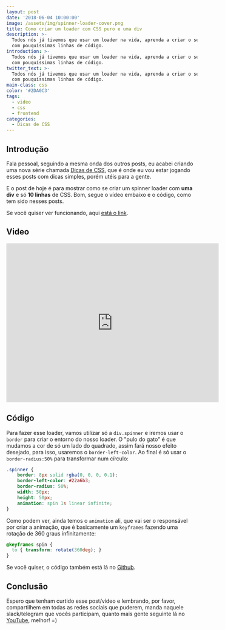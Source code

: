```yaml
---
layout: post
date: '2018-06-04 10:00:00'
image: /assets/img/spinner-loader-cover.png
title: Como criar um loader com CSS puro e uma div
description: >-
  Todos nós já tivemos que usar um loader na vida, aprenda a criar o seu do zero
  com pouquíssimas linhas de código.
introduction: >-
  Todos nós já tivemos que usar um loader na vida, aprenda a criar o seu do zero
  com pouquíssimas linhas de código.
twitter_text: >-
  Todos nós já tivemos que usar um loader na vida, aprenda a criar o seu do zero
  com pouquíssimas linhas de código.
main-class: css
color: '#2DA0C3'
tags:
  - video
  - css
  - frontend
categories:
  - Dicas de CSS
---
```

## Introdução

Fala pessoal, seguindo a mesma onda dos outros posts, eu acabei criando uma nova série chamada [Dicas de CSS](https://willianjusten.com.br/series/#dicas-de-css), que é onde eu vou estar jogando esses posts com dicas simples, porém utéis para a gente.

E o post de hoje é para mostrar como se criar um spinner loader com **uma div** e só **10 linhas** de CSS. Bom, segue o vídeo embaixo e o código, como tem sido nesses posts.

Se você quiser ver funcionando, aqui [está o link](https://willianjusten.com.br/labs/spinner-loader/).

## Video

<iframe width="560" height="420" src="https://www.youtube.com/embed/j3rOA1spG8A" frameborder="0" allowfullscreen></iframe>

## Código

Para fazer esse loader, vamos utilizar só a `div.spinner` e iremos usar o `border` para criar o entorno do nosso loader. O "pulo do gato" é que mudamos a cor de só um lado do quadrado, assim fará nosso efeito desejado, para isso, usaremos o `border-left-color`. Ao final é só usar o `border-radius:50%` para transformar num círculo:

```css
.spinner {
    border: 8px solid rgba(0, 0, 0, 0.1);
    border-left-color: #22a6b3;
    border-radius: 50%;
    width: 50px;
    height: 50px;
    animation: spin 1s linear infinite;
}
```

Como podem ver, ainda temos o `animation` ali, que vai ser o responsável por criar a animação, que é basicamente um `keyframes` fazendo uma rotação de 360 graus infinitamente:

```css
@keyframes spin {
  to { transform: rotate(360deg); }
}
```

Se você quiser, o código também está lá no [Github](https://github.com/willianjusten/labs/blob/gh-pages/spinner-loader/index.html).

## Conclusão

Espero que tenham curtido esse post/vídeo e lembrando, por favor, compartilhem em todas as redes sociais que puderem, manda naquele slack/telegram que vocês participam, quanto mais gente seguinte lá no [YouTube](https://www.youtube.com/WillianJustenCursos), melhor! =)
